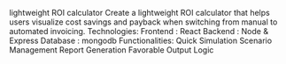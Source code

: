 lightweight ROI calculator
Create a lightweight ROI calculator that helps users visualize cost savings and payback when switching from manual to automated invoicing.
Technologies:
  Frontend : React
  Backend : Node & Express
  Database : mongodb
Functionalities:
  Quick Simulation
  Scenario Management
  Report Generation
  Favorable Output Logic
